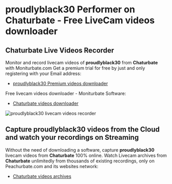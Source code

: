 # proudlyblack30 Performer on Chaturbate - Free LiveCam videos downloader

## Chaturbate Live Videos Recorder

Monitor and record livecam videos of **proudlyblack30** from **Chaturbate** with Moniturbate.com
Get a premium trial for free by just and only registering with your Email address:
* [proudlyblack30 Premium videos downloader](https://moniturbate.com/request-demo-licence-key.html)

Free livecam videos downloader - Moniturbate Software:
* [Chaturbate videos downloader](https://moniturbate.com/moniturbate-download-software.html)

![proudlyblack30 livecam videos recorder](https://peachurnet.com/templates/moniturbate-software.png)


## Capture proudlyblack30 videos from the Cloud and watch your recordings on Streaming

Without the need of downloading a software, capture **proudlyblack30** livecam videos from **Chaturbate** 100% online.
Watch Livecam archives from **Chaturbate** unlimitedly from thousands of existing recordings, only on Peachurbate.com and its websites network:
* [Chaturbate videos archives](https://peachurnet.com/)